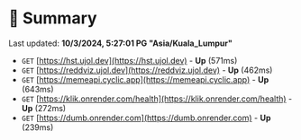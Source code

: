 # 📖 Summary
Last updated: **10/3/2024, 5:27:01 PG "Asia/Kuala_Lumpur"**

- `GET` [https://hst.ujol.dev](https://hst.ujol.dev) - **Up** (571ms)
- `GET` [https://reddviz.ujol.dev](https://reddviz.ujol.dev) - **Up** (462ms)
- `GET` [https://memeapi.cyclic.app](https://memeapi.cyclic.app) - **Up** (643ms)
- `GET` [https://klik.onrender.com/health](https://klik.onrender.com/health) - **Up** (272ms)
- `GET` [https://dumb.onrender.com](https://dumb.onrender.com) - **Up** (239ms)
